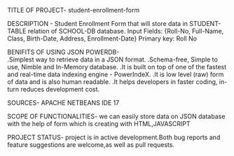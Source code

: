 TITLE OF PROJECT- student-enrollment-form


DESCRIPTION -  Student Enrollment Form that will store data in STUDENT-TABLE relation of SCHOOL-DB database.  Input Fields: {Roll-No, Full-Name, Class, Birth-Date, Address, Enrollment-Date}  Primary key: Roll No



BENIFITS OF USING JSON POWERDB-  
.Simplest way to retrieve data in a JSON format.
.Schema-free, Simple to use, Nimble and In-Memory database.
.It is built on top of one of the fastest and real-time data indexing engine - PowerIndeX.
.It is low level (raw) form of data and is also human readable.
.It helps developers in faster coding, in-turn reduces development cost.



SOURCES-
APACHE NETBEANS IDE 17



SCOPE OF FUNCTIONALITIES-
we can easily store data on JSON database with the help of form which is creating with HTML,JAVASCRIPT


PROJECT STATUS-
project is in active development.Both bug reports and feature suggestions are welcome,as well as pull requests.
